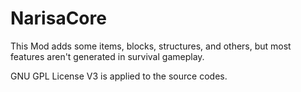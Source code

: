 # NarisaCore

This Mod adds some items, blocks, structures, and others, but most features aren't generated in survival gameplay.

GNU GPL License V3 is applied to the source codes.